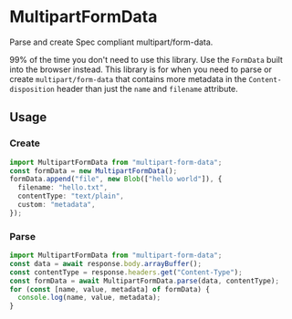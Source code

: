 # MultipartFormData

Parse and create Spec compliant multipart/form-data.

99% of the time you don't need to use this library. Use the `FormData` built into the browser instead. This library is for when you need to parse or create `multipart/form-data` that contains more metadata in the `Content-disposition` header than just the `name` and `filename` attribute.

## Usage

### Create

```typescript
import MultipartFormData from "multipart-form-data";
const formData = new MultipartFormData();
formData.append("file", new Blob(["hello world"]), {
  filename: "hello.txt",
  contentType: "text/plain",
  custom: "metadata",
});
```

### Parse

```typescript
import MultipartFormData from "multipart-form-data";
const data = await response.body.arrayBuffer();
const contentType = response.headers.get("Content-Type");
const formData = await MultipartFormData.parse(data, contentType);
for (const [name, value, metadata] of formData) {
  console.log(name, value, metadata);
}
```
